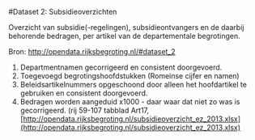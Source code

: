#Dataset 2: Subsidieoverzichten

Overzicht van subsidie(-regelingen), subsidieontvangers en de daarbij behorende bedragen, per artikel van de departementale begrotingen.

Bron: http://opendata.rijksbegroting.nl/#dataset_2

1. Departmentnamen gecorrigeerd en consistent doorgevoerd.
2. Toegevoegd begrotingshoofdstukken (Romeinse cijfer en namen)
3. Beleidsartikelnummers opgeschoond door alleen het hoofdartikel te gebruiken en consistent doorgevoerd.
4. Bedragen worden aangeduid x1000 - daar waar dat niet zo was is gecorrigeerd. (rij 59-107 tabblad Art17, [http://opendata.rijksbegroting.nl/subsidieoverzicht_ez_2013.xlsx](http://opendata.rijksbegroting.nl/subsidieoverzicht_ez_2013.xlsx)
